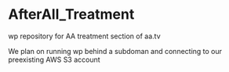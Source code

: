 # AfterAll_Treatment
wp repository for AA treatment section of aa.tv

We plan on running wp behind a subdoman and connecting to our preexisting AWS S3 account
